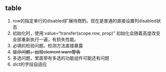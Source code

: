 ## table
1. row的指定单行的disabled扩展待商酌。现在是普通的直接设置列disabled状态
2. 初始化时，使用:value=“transfer(scope.row, prop)” 初始化会随着高度改变全部重新执行一遍，有损失性能。
3. 必填的检验问题。检测方法直接暴露
4. ~~显示问题，出现element warn警告~~
5. 多选问题，里面带有多选的功能组件可能还有问题
6. dict的字段自适应